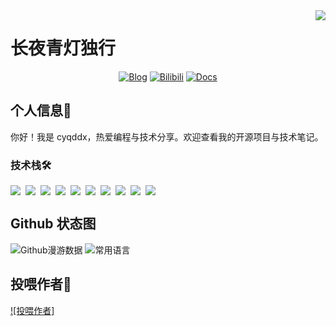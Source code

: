 <img align="right" src="https://count.littlebell.top/@cyqddx?name=cyqddx&theme=rule34&padding=7&offset=0&align=top&scale=1&pixelated=1&darkmode=auto">

# 长夜青灯独行
<!-- 个人资料 -->
<div align="center">
  <a href="https://blog.20010117.xyz" target="_blank"><img src="https://img.shields.io/badge/Blog-博客-%230d7fbf?style=flat" alt="Blog"/></a>
  <a href="https://space.bilibili.com/480620671" target="_blank"><img src="https://img.shields.io/badge/Bilibili-B站-%23df1a7c?style=flat" alt="Bilibili"/></a>
  <a href="https://docs.20010117.xyz" target="_blank"><img src="https://img.shields.io/badge/Docs-文档站-%231a41df?style=flat" alt="Docs"/></a>
</div>

## 个人信息👤

你好！我是 cyqddx，热爱编程与技术分享。欢迎查看我的开源项目与技术笔记。

### 技术栈🛠️

<div style="display: flex; flex-wrap: wrap; gap: 8px;">
  <img src="https://img.shields.io/badge/-C%20Sharp-%23239120?style=flat&logo=C%20Sharp"/>
  <img src="https://img.shields.io/badge/-C%E8%AF%AD%E8%A8%80-%2313c9ae?style=flat&logo=C&logoColor=ffffff"/>
  <img src="https://img.shields.io/badge/-Java-%23972fcd?style=flat&logo=OPENJDK"/>
  <img src="https://img.shields.io/badge/-Linux-%23fcc624?style=flat&logo=Linux&logoColor=242424"/>
  <img src="https://img.shields.io/badge/-JavaScript-%23F7DF1C?style=flat&logo=javascript&logoColor=000000"/>
  <img src="https://img.shields.io/badge/-Node.js-%23579050?style=flat&logo=node.js&logoColor=ffffff"/>
  <img src="https://img.shields.io/badge/-Shell-%2389E051?style=flat&logo=powershell&logoColor=ffffff"/>
  <img src="https://img.shields.io/badge/-Git-%23ED5A47?style=flat&logo=git&logoColor=ffffff"/>
  <img src="https://img.shields.io/badge/-VSCode-%230066B8?style=flat&logo=visual-studio-code"/>
  <img src="https://img.shields.io/badge/-Python-%23ED5A47?style=flat&logo=python&logoColor=ffffff"/>
</div>

## Github 状态图

![Github漫游数据](https://github-readme-stats.vercel.app/api?username=cyqddx&locale=cn&line_height=21&show_icons=true&theme=dark&rank_icon=default&include_all_commits=true&custom_title=Github漫游数据)
![常用语言](https://github-readme-stats.vercel.app/api/top-langs/?username=cyqddx&include_all_commits=true&locale=cn&line_height=21&theme=dark&langs_count=6&layout=compact&custom_title=常用语言)

## 投喂作者🍭

[![投喂作者]](https://www.fomal.cc/personal/about/)
